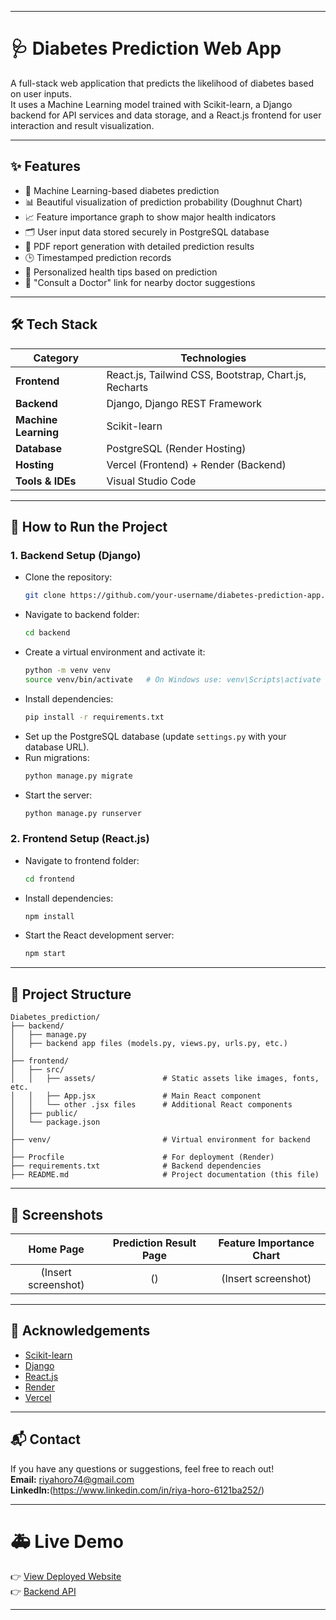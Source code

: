 
---

# 🩺 Diabetes Prediction Web App

A full-stack web application that predicts the likelihood of diabetes based on user inputs.  
It uses a Machine Learning model trained with Scikit-learn, a Django backend for API services and data storage, and a React.js frontend for user interaction and result visualization.

---

## ✨ Features

- 🧠 Machine Learning-based diabetes prediction
- 📊 Beautiful visualization of prediction probability (Doughnut Chart)
- 📈 Feature importance graph to show major health indicators
- 🗂️ User input data stored securely in PostgreSQL database
- 🧾 PDF report generation with detailed prediction results
- 🕒 Timestamped prediction records
- 💬 Personalized health tips based on prediction
- 🔗 "Consult a Doctor" link for nearby doctor suggestions

---

## 🛠️ Tech Stack

| Category              | Technologies |
|------------------------|--------------|
| **Frontend**           | React.js, Tailwind CSS, Bootstrap, Chart.js, Recharts |
| **Backend**            | Django, Django REST Framework |
| **Machine Learning**   | Scikit-learn |
| **Database**           | PostgreSQL (Render Hosting) |
| **Hosting**            | Vercel (Frontend) + Render (Backend) |
| **Tools & IDEs**       | Visual Studio Code |

---

## 🚀 How to Run the Project

### 1. Backend Setup (Django)

- Clone the repository:
  ```bash
  git clone https://github.com/your-username/diabetes-prediction-app.git
  ```
- Navigate to backend folder:
  ```bash
  cd backend
  ```
- Create a virtual environment and activate it:
  ```bash
  python -m venv venv
  source venv/bin/activate   # On Windows use: venv\Scripts\activate
  ```
- Install dependencies:
  ```bash
  pip install -r requirements.txt
  ```
- Set up the PostgreSQL database (update `settings.py` with your database URL).
- Run migrations:
  ```bash
  python manage.py migrate
  ```
- Start the server:
  ```bash
  python manage.py runserver
  ```

### 2. Frontend Setup (React.js)

- Navigate to frontend folder:
  ```bash
  cd frontend
  ```
- Install dependencies:
  ```bash
  npm install
  ```
- Start the React development server:
  ```bash
  npm start
  ```

---

## 📄 Project Structure

```
Diabetes_prediction/
├── backend/
│   ├── manage.py
│   ├── backend app files (models.py, views.py, urls.py, etc.)
│
├── frontend/
│   ├── src/
│   │   ├── assets/               # Static assets like images, fonts, etc.
│   │   ├── App.jsx               # Main React component
│   │   └── other .jsx files      # Additional React components
│   ├── public/
│   └── package.json
│
├── venv/                         # Virtual environment for backend
│
├── Procfile                      # For deployment (Render)
├── requirements.txt              # Backend dependencies
├── README.md                     # Project documentation (this file)
```

---

## 📸 Screenshots

| Home Page | Prediction Result Page | Feature Importance Chart |
|:---------:|:----------------------:|:------------------------:|
| (Insert screenshot) | () | (Insert screenshot) |

---

## 🙌 Acknowledgements

- [Scikit-learn](https://scikit-learn.org/)
- [Django](https://www.djangoproject.com/)
- [React.js](https://reactjs.org/)
- [Render](https://render.com/)
- [Vercel](https://vercel.com/)

---

## 📬 Contact

If you have any questions or suggestions, feel free to reach out!  
**Email:** riyahoro74@gmail.com  
**LinkedIn:**(https://www.linkedin.com/in/riya-horo-6121ba252/)

---

# 🚑 Live Demo

👉 [View Deployed Website](https://diabetes-prediction-app-psi.vercel.app/)  
👉 [Backend API](https://diabetes-prediction-app-dm26.onrender.com)

---

